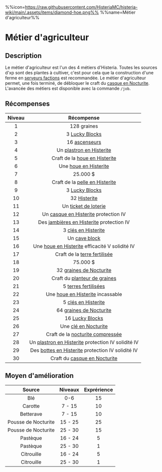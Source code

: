 %%icon=https://raw.githubusercontent.com/HisteriaMC/histeria-wiki/main/.assets/items/diamond-hoe.png%%
%%name=Métier d'agriculteur%%

# Métier d'agriculteur

## Description
Le métier d'agriculteur est l'un des 4 métiers d'Histeria. Toutes les sources d'xp sont des plantes à cultiver, c'est pour cela que la construction d'une ferme en [serveurs factions](https://histeria.fr/wiki/mondes/faction-servers) est recommandée.
Le métier d'agriculteur permet, une fois terminé, de débloquer le craft du [casque en Nocturite](https://histeria.fr/wiki/armures/nocturite-helmet).
L'avancée des métiers est disponible avec la commande `/job`.

## Récompenses

| Niveau | Récompense |
|:---:|:---:|
| 1 | 128 graines |
| 2 | 3 [Lucky Blocks](https://histeria.fr/wiki/blocs/lucky-block) |
| 3 | 16 [ascenseurs](https://histeria.fr/wiki/blocs/elevator) |
| 4 | Un [plastron en Histerite](https://histeria.fr/wiki/armures/histerite-chestplate) |
| 5 | Craft de la [houe en Histerite](https://histeria.fr/wiki/outils/histerite-hoe) |
| 6 | Une [houe en Histerite](https://histeria.fr/wiki/outils/histerite-hoe) |
| 7 | 25.000 $ |
| 8 | Craft de la [pelle en Histerite](https://histeria.fr/wiki/outils/histerite-shovel) |
| 9 | 3 [Lucky Blocks](https://histeria.fr/wiki/blocs/lucky-block) |
| 10 | 32 [Histerite](https://histeria.fr/wiki/ressources/histerite) |
| 11 | Un [ticket de loterie](https://histeria.fr/wiki/objets/lottery-ticket) |
| 12 | Un [casque en Histerite](https://histeria.fr/wiki/armures/histerite-helmet) protection IV |
| 13 | Des [jambières en Histerite](https://histeria.fr/wiki/armures/histerite-leggings) protection IV |
| 14 | 3 [clés en Histerite](https://histeria.fr/wiki/clés/histerite-key) |
| 15 | Un [cave block](https://histeria.fr/wiki/blocs/cave-block) |
| 16 | Une [houe en Histerite](https://histeria.fr/wiki/outils/histerite-hoe) efficacité V solidité IV |
| 17 | Craft de la [terre fertilisée](https://histeria.fr/wiki/blocs/fertilized-dirt) |
| 18 | 75.000 $ |
| 19 | 32 [graines de Nocturite](https://histeria.fr/wiki/ressources/nocturite-seed) |
| 20 | Craft du [planteur de graines](https://histeria.fr/wiki/objets/seed-planter) |
| 21 | 5 [terres fertilisées](https://histeria.fr/wiki/blocs/fertilized-dirt) |
| 22 | Une [houe en Histerite](https://histeria.fr/wiki/outils/histerite-hoe) incassable |
| 23 | 5 [clés en Histerite](https://histeria.fr/wiki/clés/histerite-key) |
| 24 | 64 [graines de Nocturite](https://histeria.fr/wiki/ressources/nocturite-seed) |
| 25 | 16 [Lucky Blocks](https://histeria.fr/wiki/blocs/lucky-block) |
| 26 | Une [clé en Nocturite](https://histeria.fr/wiki/clés/nocturite-key) |
| 27 | Craft de la [nocturite compressée](https://histeria.fr/wiki/ressources/nocturite-compress) |
| 28 | Un [plastron en Histerite](https://histeria.fr/wiki/armures/histerite-chestplate) protection IV solidité IV |
| 29 | Des [bottes en Histerite](https://histeria.fr/wiki/armures/histerite-boots) protection IV solidité IV |
| 30 | Craft du [casque en Nocturite](https://histeria.fr/wiki/armures/nocturite-helmet) |

## Moyen d'amélioration

| Source | Niveaux | Exprérience |
|:---:|:---:|:---:|
| Blé | 0-6 | 15 |
| Carotte | 7 - 15 | 10 |
| Betterave | 7 - 15 | 10 |
| Pousse de Nocturite | 15 - 25 | 25 |
| Pousse de Nocturite | 25 - 30 | 15 |
| Pastèque | 16 - 24 | 5 |
| Pastèque | 25 - 30 | 1 |
| Citrouille | 16 - 24 | 5 |
| Citrouille | 25 - 30 | 1 |
